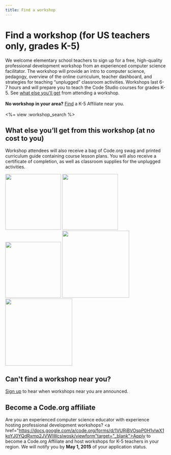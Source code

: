 ```yaml
---
title: Find a workshop
---
```

# Find a workshop (for US teachers only, grades K-5)
We welcome elementary school teachers to sign up for a free, high-quality professional development workshop from an experienced computer science facilitator. The workshop will provide an intro to computer science, pedagogy, overview of the online curriculum, teacher dashboard, and strategies for teaching “unplugged” classroom activities. Workshops last 6-7 hours and will prepare you to teach the Code Studio courses for grades K-5. See [what else you'll get](#get) from attending a workshop.
<br />
<br />
**No workshop in your area?** [Find](/educate/k5-affiliates-directory) a K-5 Affiliate near you.
<br />
<br />
<%= view :workshop_search %>

<a id="get"></a>
## What else you’ll get from this workshop (at no cost to you)
Workshop attendees will also receive a bag of Code.org swag and printed curriculum guide containing course lesson plans. You will also receive a certificate of completion, as well as classroom supplies for the unplugged activities.

<img src="/images/swagbag.png" width="175"/>
<img src="/images/coursebook.png" width="175"/>
<img src="/images/k5certificate.png" width="175"/> 
<img src="/images/course1.png" width="210"/>
<img src="/images/course2_3.png" width="210"/>

## Can't find a workshop near you?

[Sign up](https://docs.google.com/a/code.org/forms/d/1QoWzKV5n2Fxx-W90LmmMWxY7qndMo1IE0QWZcxY9OTI/viewform) to hear when workshops near you are announced.

## Become a Code.org affiliate

Are you an experienced computer science educator with experience hosting professional development workshops? <a href="https://docs.google.com/a/code.org/forms/d/1VURjBVOspP0H1ylwX1koYJ0YQdRxmp2JVWlWcslwosk/viewform"target="_blank">Apply</a>
to become a Code.org Affiliate and host workshops for K-5 teachers in your region. We will notify you by **May 1, 2015** of your application status.
